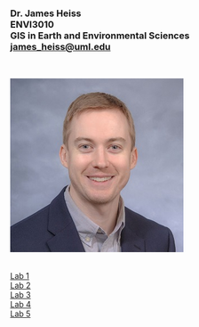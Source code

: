 ### Dr. James Heiss <br> ENVI3010 <br> GIS in Earth and Environmental Sciences <br> james_heiss@uml.edu
<br> 

![Photo of your professor](jwh_photo.jpg)
<br><br>  

[Lab 1](lab1/index.html) <br>
[Lab 2](lab2/index.html) <br>
[Lab 3](lab3/index.html) <br>
[Lab 4](lab4/index.html) <br>
[Lab 5](lab5/index.html) 
